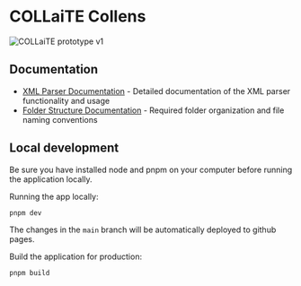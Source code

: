# COLLaiTE Collens


![COLLaiTE prototype v1](https://github.com/user-attachments/assets/fa9e8479-3229-4658-b357-41abad9218ce)

## Documentation

- [XML Parser Documentation](./PARSER_DOCUMENTATION.md) - Detailed documentation of the XML parser functionality and usage
- [Folder Structure Documentation](./FOLDER_STRUCTURE.md) - Required folder organization and file naming conventions

## Local development
Be sure you have installed node and pnpm on your computer before running the application locally.

Running the app locally:
```bash
pnpm dev
```
The changes in the `main` branch will be automatically deployed to github pages.


Build the application for production:
```bash
pnpm build
